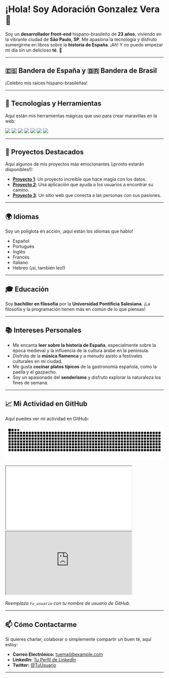 # ¡Hola! Soy Adoración Gonzalez Vera 👋

Soy un **desarrollador front-end** hispano-brasileño de **23 años**, viviendo en la vibrante ciudad de **São Paulo, SP**. Me apasiona la tecnología y disfruto sumergirme en libros sobre la **historia de España**. ¡Ah! Y no puedo empezar mi día sin un delicioso **té**. 🍵

---

## 🇪🇸 Bandera de España y 🇧🇷 Bandera de Brasil

¡Celebro mis raíces hispano-brasileñas!

---

## 🌱 Tecnologías y Herramientas

Aquí están mis herramientas mágicas que uso para crear maravillas en la web:

<div>
  <img src="https://img.shields.io/badge/HTML5-E34F26?style=flat&logo=html5&logoColor=white" height="60" />
  <img src="https://img.shields.io/badge/CSS3-1572B6?style=flat&logo=css3&logoColor=white" height="60" />
  <img src="https://img.shields.io/badge/JavaScript-F7DF1E?style=flat&logo=javascript&logoColor=black" height="60" />
  <img src="https://img.shields.io/badge/Vue.js-4FC08D?style=flat&logo=vue.js&logoColor=white" height="60" />
  <img src="https://img.shields.io/badge/Java-007396?style=flat&logo=java&logoColor=white" height="60" />
  <img src="https://img.shields.io/badge/Python-3776AB?style=flat&logo=python&logoColor=white" height="60" />
  <img src="https://img.shields.io/badge/C-A8B400?style=flat&logo=c&logoColor=white" height="60" />
</div>

---

## 🚀 Proyectos Destacados

Aquí algunos de mis proyectos más emocionantes (¡pronto estarán disponibles!):

- **[Proyecto 1](#)**: Un proyecto increíble que hace magia con los datos.
- **[Proyecto 2](#)**: Una aplicación que ayuda a los usuarios a encontrar su camino.
- **[Proyecto 3](#)**: Un sitio web que conecta a las personas con sus pasiones.

---

## 🌍 Idiomas

Soy un políglota en acción, ¡aquí están los idiomas que hablo!

- Español
- Portugués
- Inglés
- Francés
- Italiano
- Hebreo (¡sí, también leo!)

---

## 🎓 Educación

Soy **bachiller en filosofía** por la **Universidad Pontificia Salesiana**. ¡La filosofía y la programación tienen más en común de lo que piensas!

---

## 📚 Intereses Personales

- Me encanta **leer sobre la historia de España**, especialmente sobre la época medieval y la influencia de la cultura árabe en la península.
- Disfruto de la **música flamenca** y a menudo asisto a festivales culturales en mi ciudad.
- Me gusta **cocinar platos típicos** de la gastronomía española, como la paella y el gazpacho.
- Soy un apasionado del **senderismo** y disfruto explorar la naturaleza los fines de semana.

---

## 📈 Mi Actividad en GitHub

Aquí puedes ver mi actividad en GitHub:

<!--   green snake -->
![BEPb's github activity graph](https://raw.githubusercontent.com/BEPb/BEPb/output/github-contribution-grid-snake.svg)
<!--   stats + languages -->

<div>
  <iframe src="[https://github-readme-stats.vercel.app/api?username=x3surrender&show_icons=true&theme=radical" width="400" height="200](https://raw.githubusercontent.com/BEPb/BEPb/output/github-contribution-grid-snake.svg)"></iframe>
  <iframe src="https://github-readme-stats.vercel.app/api/top-langs/?username=x3surrender&layout=compact&theme=radical" width="400" height="200"></iframe>
</div>

*Reemplaza `tu_usuario` con tu nombre de usuario de GitHub.*

---

## 📫 Cómo Contactarme

Si quieres charlar, colaborar o simplemente compartir un buen té, aquí estoy:

- **Correo Electrónico:** tuemail@example.com
- **LinkedIn:** [Tu Perfil de LinkedIn](#)
- **Twitter:** [@TuUsuario](#)

---
